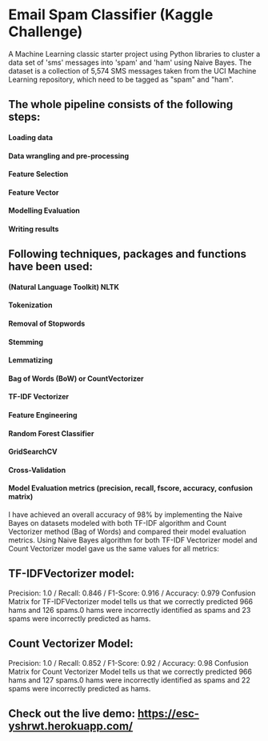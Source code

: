 # Email Spam Classifier (Kaggle Challenge)
A Machine Learning classic starter project using Python libraries to cluster a data set of 'sms' messages into 'spam' and 'ham' using Naive Bayes. The dataset is a collection of 5,574 SMS messages taken from the UCI Machine Learning repository, which need to be tagged as "spam" and "ham".
## The whole pipeline consists of the following steps:
#### Loading data
#### Data wrangling and pre-processing
#### Feature Selection 
#### Feature Vector 
#### Modelling Evaluation 
#### Writing results

## Following techniques, packages and functions have been used:
#### (Natural Language Toolkit) NLTK
#### Tokenization
#### Removal of Stopwords
#### Stemming
#### Lemmatizing
#### Bag of Words (BoW) or CountVectorizer
#### TF-IDF Vectorizer
#### Feature Engineering
#### Random Forest Classifier
#### GridSearchCV
#### Cross-Validation
#### Model Evaluation metrics (precision, recall, fscore, accuracy, confusion matrix)

I have achieved an overall accuracy of 98% by implementing the Naive Bayes on datasets modeled with both TF-IDF algorithm and Count Vectorizer method (Bag of Words) and compared their model evaluation metrics. Using Naive Bayes algorithm for both TF-IDF Vectorizer model and Count Vectorizer model gave us the same values for all metrics:

## TF-IDFVectorizer model:

Precision: 1.0 / Recall: 0.846 / F1-Score: 0.916 / Accuracy: 0.979
Confusion Matrix for TF-IDFVectorizer model tells us that we correctly predicted 966 hams and 126 spams.0 hams were incorrectly identified as spams and 23 spams were incorrectly predicted as hams.

## Count Vectorizer Model:
Precision: 1.0 / Recall: 0.852 / F1-Score: 0.92 / Accuracy: 0.98
Confusion Matrix for Count Vectorizer Model tells us that we correctly predicted 966 hams and 127 spams.0 hams were incorrectly identified as spams and 22 spams were incorrectly predicted as hams.

## Check out the live demo: https://esc-yshrwt.herokuapp.com/
